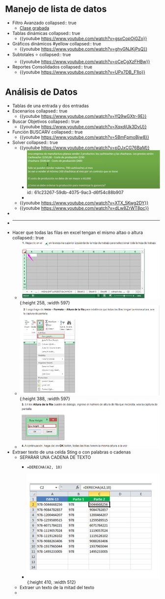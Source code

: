 # [](#1.) Manejo de lista de datos
- Filtro Avanzado
  collapsed:: true
	- [Clase grabada](https://onedrive.live.com/?authkey=%21ACqdORu04Ug8foc&cid=D4C8613E4F1EC400&id=D4C8613E4F1EC400%2159015&parId=D4C8613E4F1EC400%2159009&o=OneUp)
- Tablas dinámicas
  collapsed:: true
	- {{youtube https://www.youtube.com/watch?v=gsxCopOjGZo}}
- Gráficos dinámicos #yellow
  collapsed:: true
	- {{youtube https://www.youtube.com/watch?v=ghyGNJKjPsQ}}
- Subtotales ⭐
  collapsed:: true
	- {{youtube https://www.youtube.com/watch?v=oCeCgXzFHBw}}
- Reportes Consolidados
  collapsed:: true
	- {{youtube https://www.youtube.com/watch?v=UPx7DB_F1lo}}
# [](#2.) Análisis de Datos
- Tablas de una entrada y dos entradas
- Escenarios
  collapsed:: true
	- {{youtube https://www.youtube.com/watch?v=YQ9wGXtr-9E}}
- Buscar Objetivos
  collapsed:: true
	- {{youtube https://www.youtube.com/watch?v=XqxdjUk3DvU}}
- Función BUSCARV
  collapsed:: true
	- {{youtube https://www.youtube.com/watch?v=5BmFpmoBjw8}}
- Solver
  collapsed:: true
	- {{youtube https://www.youtube.com/watch?v=pDJxCG76BaM}}
		- ![image.png](../assets/image_1640116850978_0.png)
		  id:: 61c23267-59db-4075-9ac3-d6f54c88b907
		-
	- {{youtube https://www.youtube.com/watch?v=XTX_5Kwg2DY}}
	- {{youtube https://www.youtube.com/watch?v=dLw8ZrWT8pc}}
-
-
  ---
- Hacer que todas las filas en excel tengan el mismo altao o altura 
  collapsed:: true
	- ![image.png](../assets/image_1640197275679_0.png){:height 258, :width 597}
	- ![image.png](../assets/image_1640197284175_0.png){:height 388, :width 597}
	- ![image.png](../assets/image_1640197295484_0.png)
- Extraer texto de una celda Sting o con palabras o cadenas
	- SEPARAR UNA CADENA DE TEXTO
		- ``` 
		  =DERECHA(A2, 10)
		  ```
		- ![image.png](../assets/image_1640197368101_0.png){:height 410, :width 512}
	- Extraer un texto de la mitad del texto
	-